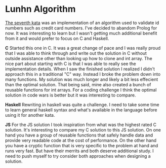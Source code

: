 # Lunhn Algorithm

[The seventh kata](https://www.codewars.com/kata/5418a1dd6d8216e18a0012b2/c) was an implementation of an algorithm used to validate id numbers such as credit card numbers. I've decided to abandom Prolog for now. It was interesting to learn but I wasn't getting much additional benefit from it and would prefer to focus on C and Haskell.

**C**
Started this one in C. It was a great change of pace and I was really proud that I was able to think through and write out the solution in C without outside assistance other than looking up how to clone and int array. The nice part about starting with C is that I was able to really see the implementation details. When I saw the finished solution I realized I didn't approach this in a traditional "C" way. Instead I broke the problem down into many functions. My solution was much longer and likely a bit less effecient than the optimal solution. That being said, mine also created a bunch of reusable functions for int arrays. For a coding challenge I think the optimal solution in code wars is better but it was interesting to compare.

**Haskell**
Rewriting in haskell was quite a challenge. I need to take some time to learn general haskell syntax and what's available in the language before using it for another kata.

**JS**
For the JS solution I took inspiration from what was the highest rated C solution. It's interesting to compare my C solution to this JS solution. On one hand you have a group of reusable functions that safely handle data and provide very readable code at the cost of performance. On the other hand you have a cryptic function that is very specific to the problem at hand and runs very fast. But have their merrits and both deserve additional study. I need to push myself to try consider both approaches when designing a solution. 
